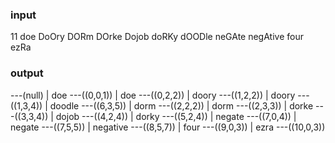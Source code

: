 
### input

11
doe
DoOry
DORm
DOrke
Dojob
doRKy
dOODle
neGAte
negAtive
four 
ezRa

### output

---(null)
     |
          doe
     ---((0,0,1))
         |
              doe
         ---((0,2,2))
         |
              doory
         ---((1,2,2))
             |
                  doory
             ---((1,3,4))
             |
                  doodle
             ---((6,3,5))
         |
              dorm
         ---((2,2,2))
             |
                  dorm
             ---((2,3,3))
             |
                  dorke
             ---((3,3,4))
         |
              dojob
         ---((4,2,4))
         |
              dorky
         ---((5,2,4))
     |
          negate
     ---((7,0,4))
         |
              negate
         ---((7,5,5))
         |
              negative
         ---((8,5,7))
     |
          four
     ---((9,0,3))
     |
          ezra
     ---((10,0,3))
